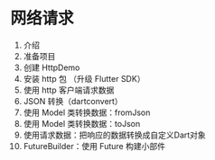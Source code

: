 # 网络请求

1. 介绍
2. 准备项目
3. 创建 HttpDemo
4. 安装 http 包 （升级 Flutter SDK）
5. 使用 http 客户端请求数据
6. JSON 转换（dartconvert）
7. 使用 Model 类转换数据：fromJson
8. 使用 Model 类转换数据：toJson
9. 使用请求数据：把响应的数据转换成自定义Dart对象
10. FutureBuilder：使用 Future 构建小部件
